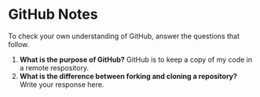# GitHub Notes

To check your own understanding of GitHub, answer the questions that follow.

1. **What is the purpose of GitHub?** GitHub is to keep a copy of my code in a remote respository.
1. **What is the difference between forking and cloning a repository?** Write your response here.